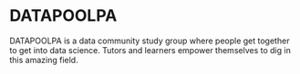 # DATAPOOLPA
DATAPOOLPA is a data community study group where people get together to get into data science. Tutors and learners empower themselves to dig in this amazing field.
